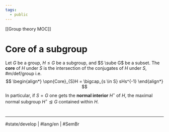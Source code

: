```yaml
---
tags:
  - public
---
```

[[Group theory MOC]]
# Core of a subgroup

Let $G$ be a group, $H \leq G$ be a subgroup, and $S \sube G$ be a subset.
The **core** of $H$ under $S$ is the intersection of the conjugates of $H$ under $S$, #m/def/group  i.e.
$$
\begin{align*}
\opn{Core}_{S}H = \bigcap_{s \in S} sHs^{-1}
\end{align*}
$$
In particular, if $S = G$ one gets the **normal interior** $H^\circ$ of $H$, the maximal normal subgroup $H^\circ \trianglelefteq G$ contained within $H$.


#
---
#state/develop | #lang/en | #SemBr
